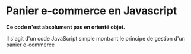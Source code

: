 # Panier e-commerce en Javascript

**Ce code n'est absolument pas en orienté objet.**

Il s'agit d'un code JavaScript simple montrant le principe de gestion d'un panier e-commerce

